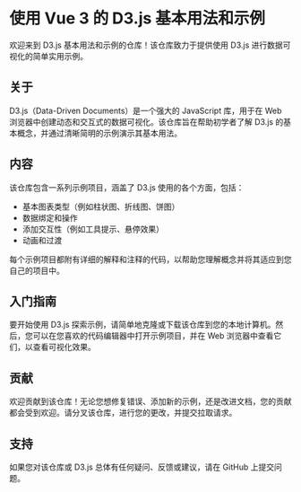 # 使用 Vue 3 的 D3.js 基本用法和示例

欢迎来到 D3.js 基本用法和示例的仓库！该仓库致力于提供使用 D3.js 进行数据可视化的简单实用示例。

## 关于

D3.js（Data-Driven Documents）是一个强大的 JavaScript 库，用于在 Web 浏览器中创建动态和交互式的数据可视化。该仓库旨在帮助初学者了解 D3.js 的基本概念，并通过清晰简明的示例演示其基本用法。

## 内容

该仓库包含一系列示例项目，涵盖了 D3.js 使用的各个方面，包括：

- 基本图表类型（例如柱状图、折线图、饼图）
- 数据绑定和操作
- 添加交互性（例如工具提示、悬停效果）
- 动画和过渡

每个示例项目都附有详细的解释和注释的代码，以帮助您理解概念并将其适应到您自己的项目中。

## 入门指南

要开始使用 D3.js 探索示例，请简单地克隆或下载该仓库到您的本地计算机。然后，您可以在您喜欢的代码编辑器中打开示例项目，并在 Web 浏览器中查看它们，以查看可视化效果。

## 贡献

欢迎贡献到该仓库！无论您想修复错误、添加新的示例，还是改进文档，您的贡献都会受到欢迎。请分叉该仓库，进行您的更改，并提交拉取请求。

## 支持

如果您对该仓库或 D3.js 总体有任何疑问、反馈或建议，请在 GitHub 上提交问题。
